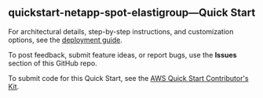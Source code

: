 
## quickstart-netapp-spot-elastigroup—Quick Start

For architectural details, step-by-step instructions, and customization options, see the [deployment guide](https://aws-quickstart.github.io/quickstart-netapp-spot-elastigroup/).

To post feedback, submit feature ideas, or report bugs, use the **Issues** section of this GitHub repo. 

To submit code for this Quick Start, see the [AWS Quick Start Contributor's Kit](https://aws-quickstart.github.io/).